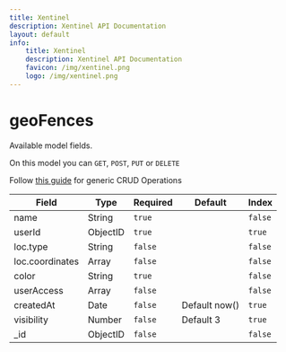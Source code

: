 ```yaml
---
title: Xentinel
description: Xentinel API Documentation
layout: default
info:
    title: Xentinel
    description: Xentinel API Documentation
    favicon: /img/xentinel.png
    logo: /img/xentinel.png
---
```

# geoFences

Available model fields.

On this model you can `GET`, `POST`, `PUT` or `DELETE`

Follow [this guide](/xentinel/crud) for generic CRUD Operations

|Field|Type|Required|Default|Index|
|---|---|---|---|---|
|name|String|`true`||`false`|
|userId|ObjectID|`true`||`true`|
|loc.type|String|`false`||`false`|
|loc.coordinates|Array|`false`||`false`|
|color|String|`true`||`false`|
|userAccess|Array|`false`||`false`|
|createdAt|Date|`false`|Default now() |`true`|
|visibility|Number|`false`|Default 3|`true`|
|_id|ObjectID|`false`||`false`|
